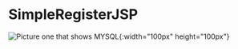 # SimpleRegisterJSP
![Picture one that shows MYSQL](https://github.com/mykhaylo-zhovkevych/SimpleRegisterJSP/assets/148889468/c047c1fa-9e94-44d2-aaa5-7c2799ee47cf){:width="100px" height="100px"}

